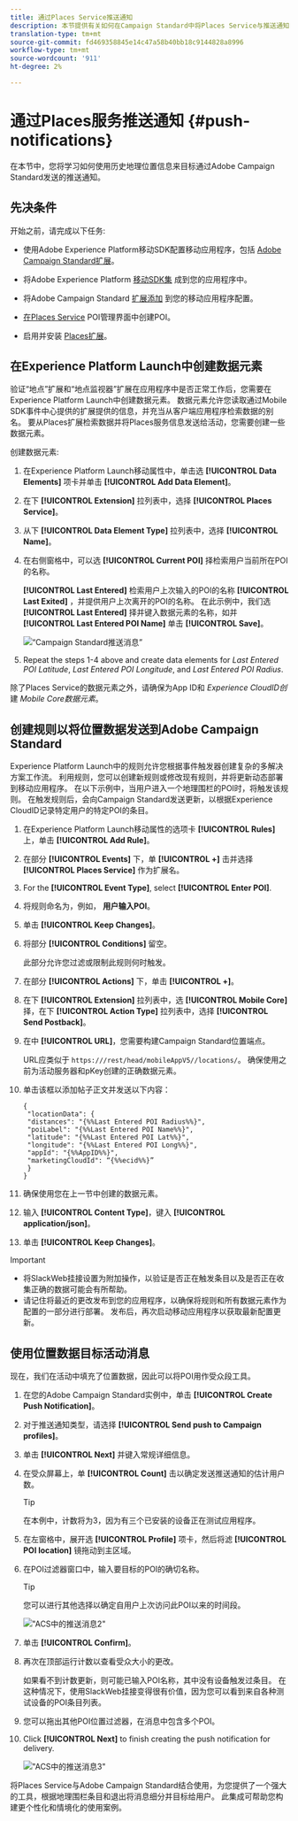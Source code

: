 ```yaml
---
title: 通过Places Service推送通知
description: 本节提供有关如何在Campaign Standard中将Places Service与推送通知一起使用的信息。
translation-type: tm+mt
source-git-commit: fd469358845e14c47a58b40bb18c9144828a8996
workflow-type: tm+mt
source-wordcount: '911'
ht-degree: 2%

---
```



# 通过Places服务推送通知 {#push-notifications}

在本节中，您将学习如何使用历史地理位置信息来目标通过Adobe Campaign Standard发送的推送通知。

## 先决条件

开始之前，请完成以下任务:

* 使用Adobe Experience Platform移动SDK配置移动应用程序，包括 [Adobe Campaign Standard扩展](Https://aep-sdks.gitbook.io/docs/using-mobile-extensions/adobe-campaign-standard)。

* 将Adobe Experience Platform [移动SDK集](https://aep-sdks.gitbook.io/docs/getting-started/get-the-sdk) 成到您的应用程序中。
* 将Adobe Campaign Standard [扩展添加](Https://aep-sdks.gitbook.io/docs/using-mobile-extensions/adobe-campaign-standard) 到您的移动应用程序配置。

* [在Places Service](/help/poi-mgmt-ui/create-a-poi-ui.md) POI管理界面中创建POI。

* 启用并安装 [Places扩展](/help/places-ext-aep-sdks/places-extension/places-extension.md)。


## 在Experience Platform Launch中创建数据元素

验证“地点”扩展和“地点监视器”扩展在应用程序中是否正常工作后，您需要在Experience Platform Launch中创建数据元素。 数据元素允许您读取通过Mobile SDK事件中心提供的扩展提供的信息，并充当从客户端应用程序检索数据的别名。 要从Places扩展检索数据并将Places服务信息发送给活动，您需要创建一些数据元素。

创建数据元素:

1. 在Experience Platform Launch移动属性中，单击选 **[!UICONTROL Data Elements]** 项卡并单击 **[!UICONTROL Add Data Element]**。
1. 在下 **[!UICONTROL Extension]** 拉列表中，选择 **[!UICONTROL Places Service]**。
1. 从下 **[!UICONTROL Data Element Type]** 拉列表中，选择 **[!UICONTROL Name]**。
1. 在右侧窗格中，可以选 **[!UICONTROL Current POI]** 择检索用户当前所在POI的名称。

   **[!UICONTROL Last Entered]** 检索用户上次输入的POI的名称 **[!UICONTROL Last Exited]** ，并提供用户上次离开的POI的名称。 在此示例中，我们选 **[!UICONTROL Last Entered]** 择并键入数据元素的名称，如并 **[!UICONTROL Last Entered POI Name]** 单击 **[!UICONTROL Save]**。

   ![“Campaign Standard推送消息”](/help/assets/ACS_Push1.png)

1. Repeat the steps 1-4 above and create data elements for *Last Entered POI Latitude*, *Last Entered POI Longitude*, and *Last Entered POI Radius*.

除了Places Service的数据元素之外，请确保为App ID和 *Experience CloudID创* 建 *Mobile Core数据元素*。

## 创建规则以将位置数据发送到Adobe Campaign Standard

Experience Platform Launch中的规则允许您根据事件触发器创建复杂的多解决方案工作流。 利用规则，您可以创建新规则或修改现有规则，并将更新动态部署到移动应用程序。 在以下示例中，当用户进入一个地理围栏的POI时，将触发该规则。 在触发规则后，会向Campaign Standard发送更新，以根据Experience CloudID记录特定用户的特定POI的条目。

1. 在Experience Platform Launch移动属性的选项卡 **[!UICONTROL Rules]** 上，单击 **[!UICONTROL Add Rule]**。
1. 在部分 **[!UICONTROL Events]** 下，单 **[!UICONTROL +]** 击并选择 **[!UICONTROL Places Service]** 作为扩展名。
1. For the **[!UICONTROL Event Type]**, select **[!UICONTROL Enter POI]**.
1. 将规则命名为，例如， **用户输入POI**。
1. 单击 **[!UICONTROL Keep Changes]**。
1. 将部分 **[!UICONTROL Conditions]** 留空。

   此部分允许您过滤或限制此规则何时触发。

1. 在部分 **[!UICONTROL Actions]** 下，单击 **[!UICONTROL +]**。
1. 在下 **[!UICONTROL Extension]** 拉列表中，选 **[!UICONTROL Mobile Core]** 择，在下 **[!UICONTROL Action Type]** 拉列表中，选择 **[!UICONTROL Send Postback]**。
1. 在中 **[!UICONTROL URL]**，您需要构建Campaign Standard位置端点。

   URL应类似于 `https:///rest/head/mobileAppV5//locations/`。
确保使用之前为活动服务器和pKey创建的正确数据元素。

1. 单击该框以添加帖子正文并发送以下内容：

   ```
   {
    "locationData": {
    "distances": "{%%Last Entered POI Radius%%}",
    "poiLabel": "{%%Last Entered POI Name%%}",
    "latitude": "{%%Last Entered POI Lat%%}",
    "longitude": "{%%Last Entered POI Long%%}",
    "appId": "{%%AppID%%}",
    "marketingCloudId": “{%%ecid%%}”
    }
   }
   ```

1. 确保使用您在上一节中创建的数据元素。
1. 输入 **[!UICONTROL Content Type]**，键入 **[!UICONTROL application/json]**。
1. 单击 **[!UICONTROL Keep Changes]**。

>[!IMPORTANT]
>
>* 将SlackWeb挂接设置为附加操作，以验证是否正在触发条目以及是否正在收集正确的数据可能会有所帮助。
>* 请记住将最近的更改发布到您的应用程序，以确保将规则和所有数据元素作为配置的一部分进行部署。 发布后，再次启动移动应用程序以获取最新配置更新。


## 使用位置数据目标活动消息

现在，我们在活动中填充了位置数据，因此可以将POI用作受众段工具。

1. 在您的Adobe Campaign Standard实例中，单击 **[!UICONTROL Create Push Notification]**。
1. 对于推送通知类型，请选择 **[!UICONTROL Send push to Campaign profiles]**。
1. 单击 **[!UICONTROL Next]** 并键入常规详细信息。
1. 在受众屏幕上，单 **[!UICONTROL Count]** 击以确定发送推送通知的估计用户数。

   >[!TIP]
   >
   >在本例中，计数将为3，因为有三个已安装的设备正在测试应用程序。

1. 在左窗格中，展开选 **[!UICONTROL Profile]** 项卡，然后将滤 **[!UICONTROL POI location]** 镜拖动到主区域。
1. 在POI过滤器窗口中，输入要目标的POI的确切名称。

   >[!TIP]
   >
   >您可以进行其他选择以确定自用户上次访问此POI以来的时间段。

   ![&quot;ACS中的推送消息2&quot;](/help/assets/ACS_push2.png)

1. 单击 **[!UICONTROL Confirm]**。
1. 再次在顶部运行计数以查看受众大小的更改。

   如果看不到计数更新，则可能已输入POI名称，其中没有设备触发过条目。 在这种情况下，使用SlackWeb挂接变得很有价值，因为您可以看到来自各种测试设备的POI条目列表。

1. 您可以拖出其他POI位置过滤器，在消息中包含多个POI。
1. Click **[!UICONTROL Next]** to finish creating the push notification for delivery.

   ![&quot;ACS中的推送消息3&quot;](/help/assets/ACS_push3.png)

将Places Service与Adobe Campaign Standard结合使用，为您提供了一个强大的工具，根据地理围栏条目和退出将消息细分并目标给用户。 此集成可帮助您构建更个性化和情境化的使用案例。
